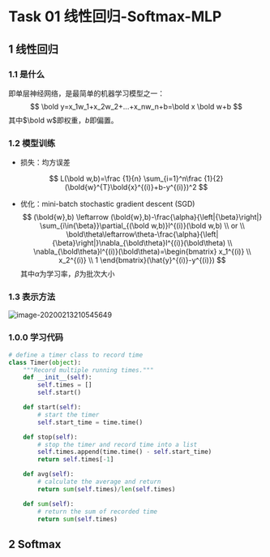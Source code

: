 # Task 01 线性回归-Softmax-MLP

## 1 线性回归

### 1.1 是什么

即单层神经网络，是最简单的机器学习模型之一：
$$
\bold y=x_1w_1+x_2w_2+...+x_nw_n+b=\bold x \bold w+b
$$
其中$\bold w$即权重，$b$即偏置。

### 1.2 模型训练

* 损失：均方误差

$$
L(\bold w,b)=\frac {1}{n} \sum_{i=1}^n\frac {1}{2}(\bold{w}^{T}\bold{x}^{(i)}+b-y^{(i)})^2
$$

* 优化：mini-batch stochastic gradient descent (SGD)
  $$
  (\bold{w},b) \leftarrow (\bold{w},b)-\frac{\alpha}{\left|{\beta}\right|} \sum_{i\in{\beta}}\partial_{(\bold w,b)}l^{(i)}(\bold w,b)
  \\
  or
  \\
  \bold\theta\leftarrow\theta-\frac{\alpha}{\left|{\beta}\right|}\nabla_{\bold\theta}l^{(i)}(\bold\theta)
  \\
  \nabla_{\bold\theta}l^{(i)}(\bold\theta)=\begin{bmatrix}
  x_1^{(i)} \\
  x_2^{(i)} \\
  1
  \end{bmatrix}(\hat{y}^{(i)}-y^{(i)})
  $$
  其中$\alpha$为学习率，$\beta$为批次大小

### 1.3 表示方法

![image-20200213210545649](C:\Users\DELL\AppData\Roaming\Typora\typora-user-images\image-20200213210545649.png)

### 1.0.0 学习代码

```python
# define a timer class to record time
class Timer(object):
    """Record multiple running times."""
    def __init__(self):
        self.times = []
        self.start()

    def start(self):
        # start the timer
        self.start_time = time.time()

    def stop(self):
        # stop the timer and record time into a list
        self.times.append(time.time() - self.start_time)
        return self.times[-1]

    def avg(self):
        # calculate the average and return
        return sum(self.times)/len(self.times)

    def sum(self):
        # return the sum of recorded time
        return sum(self.times)
```



## 2 Softmax

